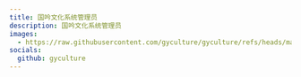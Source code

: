 ```yaml
---
title: 国吟文化系统管理员
description: 国吟文化系统管理员
images:
  - https://raw.githubusercontent.com/gyculture/gyculture/refs/heads/main/assets/images/logo.png
socials:
  github: gyculture
---
```

